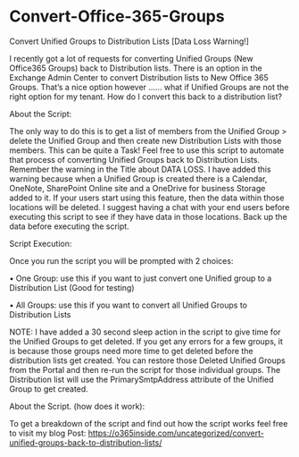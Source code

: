 # Convert-Office-365-Groups

Convert Unified Groups to Distribution Lists [Data Loss Warning!]

I recently got a lot of requests for converting Unified Groups (New Office365 Groups) back to Distribution lists. There is an option in the Exchange Admin Center to convert Distribution lists to New Office 365 Groups. That’s a nice option however …… what if Unified Groups are not the right option for my tenant. How do I convert this back to a distribution list?

About the Script:

The only way to do this is to get a list of members from the Unified Group > delete the Unified Group and then create new Distribution Lists with those members.
This can be quite a Task!
Feel free to use this script to automate that process of converting Unified Groups back to Distribution Lists.
Remember the warning in the Title about DATA LOSS. I have added this warning because when a Unified Group is created there is a Calendar, OneNote, SharePoint Online site and a OneDrive for business Storage added to it. If your users start using this feature, then the data within those locations will be deleted.
I suggest having a chat with your end users before executing this script to see if they have data in those locations. Back up the data before executing the script. 
 
Script Execution:

Once you run the script you will be prompted with 2 choices:

•	One Group: use this if you want to just convert one Unified group to a Distribution List (Good for testing)

•	All Groups: use this if you want to convert all Unified Groups to Distribution Lists

NOTE: I have added a 30 second sleep action in the script to give time for the Unified Groups to get deleted. If you get any errors for a few groups, it is because those groups need more time to get deleted before the distribution lists get created. You can restore those Deleted Unified Groups from the Portal and then re-run the script for those individual groups. 
The Distribution list will use the PrimarySmtpAddress attribute of the Unified Group to get created.

About the Script. (how does it work):

To get a breakdown of the script and find out how the script works feel free to visit my blog Post: https://o365inside.com/uncategorized/convert-unified-groups-back-to-distribution-lists/
